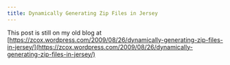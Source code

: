 ```yaml
---
title: Dynamically Generating Zip Files in Jersey
---
```


This post is still on my old blog at [https://zcox.wordpress.com/2009/08/26/dynamically-generating-zip-files-in-jersey/](https://zcox.wordpress.com/2009/08/26/dynamically-generating-zip-files-in-jersey/)
